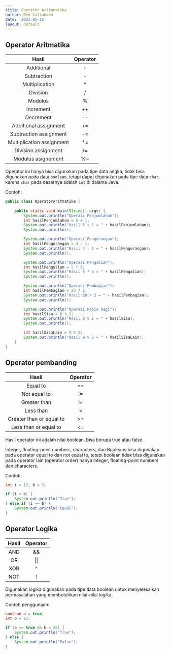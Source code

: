 ```yaml
---
title: Operator Aritamatika
author: Deo Valiandro
date: '2021-05-15'
layout: default
---
```


## Operator Aritmatika

|           Hasil           | Operator |
| :-----------------------: | :------: |
|        Additional         |    +     |
|        Subtraction        |    -     |
|      Multiplication       |    *     |
|         Division          |    /     |
|          Modulus          |    %     |
|         Increment         |    ++    |
|         Decrement         |    --    |
|   Additional assignment   |    +=    |
|  Subtraction assignment   |    -=    |
| Multiplication assignment |    *=    |
|    Division assignment    |    /=    |
|    Modulus asignement     |    %=    |

Operator ini hanya bisa digunakan pada tipe data angka, tidak bisa digunakan
pada data `boolean`, tetapi dapat digunakan pada tipe data `char`, karena `char`
pada dasarnya adalah `int` di dalama Java.

Contoh:

```java
public class OperatorAritmatika {
 
    public static void main(String[] args) {
        System.out.println("Operasi Penjumlahan");
        int hasilPenjumlahan = 5 + 1;
        System.out.println("Hasil 5 + 1 = " + hasilPenjumlahan);
        System.out.println();

        System.out.println("Operasi Pengurangan");
        int hasilPengurangan = 4 - 1;
        System.out.println("Hasil 4 - 1 = " + hasilPengurangan);
        System.out.println();

        System.out.println("Operasi Pengalian");
        int hasilPengalian = 5 * 5;
        System.out.println("Hasil 5 * 5 = " + hasilPengalian);
        System.out.println();

        System.out.println("Operasi Pembagian");
        int hasilPembagian = 20 / 2;
        System.out.println("Hasil 20 / 2 = " + hasilPembagian);
        System.out.println();

        System.out.println("Operasi Habis bagi");
        int hasilSisa = 8 % 2;
        System.out.println("Hasil 8 % 2 = " + hasilSisa);
        System.out.println();

        int hasilSisaLain = 9 % 2;
        System.out.println("Hasil 9 % 2 = " + hasilSisaLain);
    }
}
```

## Operator pembanding

|          Hasil           | Operator |
| :----------------------: | :------: |
|         Equal to         |    ==    |
|       Not equal to       |    !=    |
|       Greater than       |    >     |
|        Less than         |    <     |
| Greater than or equal to |    >=    |
|  Less than or equal to   |    <=    |

Hasil operator ini adalah nilai boolean, bisa berupa true atau false.

Integer, floating-point numbers, characters, dan Booleans bisa digunakan pada
operator equal to dan not equal to, tetapi boolean tidak bisa digunakan pada
operator lain (operator order) hanya integer, floating-point numbers dan
characters.

Contoh:

```java
int i = 12, b = 3;

if (i < b) {
    System.out.println("True");
} else if (i == b) {
    System.out.println("Equal");
}
```

## Operator Logika

| Hasil | Operator |
| :---: | :------: |
|  AND  |    &&    |
|  OR   |   \|\|   |
|  XOR  |    ^     |
|  NOT  |    !     |

Digunakan logika digunakan pada tipe data boolean untuk menyelesaikan
permasalahan yang membutuhkan nilai-nilai logika.

Contoh penggunaan:

```java
boolean a = true;
int b = 12;

if (a == true && b < 20) {
    System.out.println("True");
} else {
    System.out.println("False");
}
```